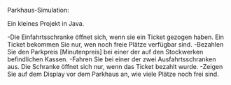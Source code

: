 Parkhaus-Simulation:

Ein kleines Projekt in Java.

-Die Einfahrtsschranke öffnet sich, wenn sie ein Ticket gezogen haben. Ein Ticket bekommen Sie nur, wen noch freie Plätze verfügbar sind.
-Bezahlen Sie den Parkpreis [Minutenpreis] bei einer der auf den Stockwerken befindlichen Kassen.
-Fahren Sie bei einer der zwei Ausfahrtsschranken aus. Die Schranke öffnet sich nur, wenn das Ticket bezahlt wurde.
-Zeigen Sie auf dem Display vor dem Parkhaus an, wie viele Plätze noch frei sind. 
